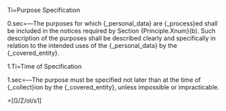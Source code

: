 Ti=Purpose Specification

0.sec=—The purposes for which {_personal_data} are {_process}ed shall be included in the notices required by Section {Principle.Xnum}(b). Such description of the purposes shall be described clearly and specifically in relation to the intended uses of the {_personal_data} by the {_covered_entity}.

1.Ti=Time of Specification

1.sec=—The purpose must be specified not later than at the time of {_collect}ion by the {_covered_entity}, unless impossible or impracticable.

=[G/Z/ol/s1]
